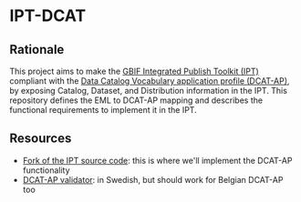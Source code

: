 # IPT-DCAT

## Rationale

This project aims to make the [GBIF Integrated Publish Toolkit (IPT)](https://github.org/ipt) compliant with the [Data Catalog Vocabulary application profile (DCAT-AP)](https://joinup.ec.europa.eu/asset/dcat_application_profile/description), by exposing Catalog, Dataset, and Distribution information in the IPT. This repository defines the EML to DCAT-AP mapping and describes the functional requirements to implement it in the IPT.

## Resources

* [Fork of the IPT source code](https://github.com/LifeWatchINBO/ipt): this is where we'll implement the DCAT-AP functionality
* [DCAT-AP validator](https://validator.dcat-editor.com/): in Swedish, but should work for Belgian DCAT-AP too
